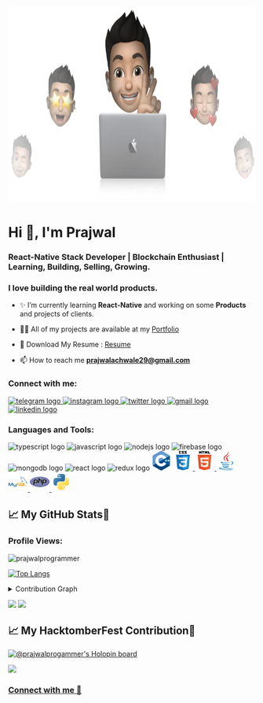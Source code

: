 


<div align="center">
  <img height="400" src="https://raw.githubusercontent.com/KevinPatel04/KevinPatel04/master/cover-thompson.png"  />
</div>

<h1 align="left">Hi 👋, I'm Prajwal</h1>
<h3 align="left">React-Native Stack Developer | Blockchain Enthusiast  | Learning, Building, Selling, Growing.</h3>
<h3 align="left"> I love building the real world products.</h3>

- ✨ I’m currently learning **React-Native** and working on some **Products** and projects of clients.

 - 👨‍💻 All of my projects are available at my [Portfolio](https://prajwalprogrammer.github.io/portfolio/)  

-  🌈 Download My Resume : [Resume](https://drive.google.com/file/d/1hLJGZbN2zbsEKx8ESdKKtCXeig17rpCe/view?usp=share_link) 

- 📫 How to reach me [**prajwalachwale29@gmail.com**](mailto:prajwalachwale29@gmail.com)

<h3 align="left">Connect with me:</h3>
<div align="left">
  <a href="https://t.me/prajwal_here" target="_blank">
    <img src="https://img.shields.io/static/v1?message=Telegram&logo=telegram&label=&color=2CA5E0&logoColor=white&labelColor=&style=for-the-badge" height="35" alt="telegram logo"  />
  </a>
  <a href="https://instagram.com/prajwal._here" target="_blank">
    <img src="https://img.shields.io/static/v1?message=Instagram&logo=instagram&label=&color=E4405F&logoColor=white&labelColor=&style=for-the-badge" height="35" alt="instagram logo"  />
  </a>
  <a href="https://twitter.com/prajwal_here" target="_blank">
    <img src="https://img.shields.io/static/v1?message=Twitter&logo=twitter&label=&color=1DA1F2&logoColor=white&labelColor=&style=for-the-badge" height="35" alt="twitter logo"  />
  </a>
  <a href="mailto:prajwalachwale29@gmail.com" target="_blank">
    <img src="https://img.shields.io/static/v1?message=Gmail&logo=gmail&label=&color=D14836&logoColor=white&labelColor=&style=for-the-badge" height="35" alt="gmail logo"  />
  </a>
  <a href="https://www.linkedin.com/in/prajwalachwale/" target="_blank">
    <img src="https://img.shields.io/static/v1?message=LinkedIn&logo=linkedin&label=&color=0077B5&logoColor=white&labelColor=&style=for-the-badge" height="35" alt="linkedin logo"  />
  </a>
</div>

<h3 align="left">Languages and Tools:</h3>
<div align="left">
  <img src="https://cdn.jsdelivr.net/gh/devicons/devicon/icons/typescript/typescript-original.svg" height="40" width="52" alt="typescript logo"  />
  <img src="https://cdn.jsdelivr.net/gh/devicons/devicon/icons/javascript/javascript-original.svg" height="40" width="52" alt="javascript logo"  />
  <img src="https://cdn.jsdelivr.net/gh/devicons/devicon/icons/nodejs/nodejs-original.svg" height="40" width="52" alt="nodejs logo"  />
  <img src="https://cdn.jsdelivr.net/gh/devicons/devicon/icons/firebase/firebase-plain.svg" height="40" width="52" alt="firebase logo"  />
  <img src="https://cdn.jsdelivr.net/gh/devicons/devicon/icons/mongodb/mongodb-original.svg" height="40" width="52" alt="mongodb logo"  />
  <img src="https://cdn.jsdelivr.net/gh/devicons/devicon/icons/react/react-original.svg" height="40" width="52" alt="react logo"  />
  <img src="https://cdn.jsdelivr.net/gh/devicons/devicon/icons/redux/redux-original.svg" height="40" width="52" alt="redux logo"  />
   <img src="https://raw.githubusercontent.com/devicons/devicon/master/icons/cplusplus/cplusplus-original.svg" alt="cplusplus" width="40" height="40"/> </a> <a href="https://www.w3schools.com/css/" target="_blank" rel="noreferrer"> 
     <img src="https://raw.githubusercontent.com/devicons/devicon/master/icons/css3/css3-original-wordmark.svg" alt="css3" width="40" height="40"/> </a> <a href="https://www.w3.org/html/" target="_blank" rel="noreferrer"> 
       <img src="https://raw.githubusercontent.com/devicons/devicon/master/icons/html5/html5-original-wordmark.svg" alt="html5" width="40" height="40"/> </a> <a href="https://www.java.com" target="_blank" rel="noreferrer">
         <img src="https://raw.githubusercontent.com/devicons/devicon/master/icons/java/java-original.svg" alt="java" width="40" height="40"/> </a> <a href="https://developer.mozilla.org/en-US/docs/Web/JavaScript" target="_blank" rel="noreferrer"> 
     <img src="https://raw.githubusercontent.com/devicons/devicon/master/icons/mysql/mysql-original-wordmark.svg" alt="mysql" width="40" height="40"/> </a>
  <a href="https://www.php.net" target="_blank" rel="noreferrer"> <img src="https://raw.githubusercontent.com/devicons/devicon/master/icons/php/php-original.svg" alt="php" width="40" height="40"/> </a>
  <a href="https://www.python.org" target="_blank" rel="noreferrer"> <img src="https://raw.githubusercontent.com/devicons/devicon/master/icons/python/python-original.svg" alt="python" width="40" height="40"/> </a>

</div>



## &#x1f4c8; My GitHub Stats🎯

 
<h3 align="left">Profile Views: </h3>
  
<p align="left"> <img src="https://komarev.com/ghpvc/?username=prajwalprogrammer&label=Profile%20views&color=0e75b6&style=flat" alt="prajwalprogrammer" /> </p>

[![Top Langs](https://github-readme-stats.vercel.app/api/top-langs/?username=prajwalprogrammer&theme=chartreuse-dark)](https://github.com/anuraghazra/github-readme-stats)
  
<details><summary>Contribution Graph</summary>
<p align="left">
<img width="90%" src="https://activity-graph.herokuapp.com/graph?username=prajwalprogrammer&theme=chartreuse-dark&no-frame=false" /></p>
</details>


  

<p align="left">
  <img width="48%" src="https://github-readme-stats.vercel.app/api?username=prajwalprogrammer&show_icons=true&theme=chartreuse-dark&count_private=true&include_all_commits=true" /> 
  <img width="48%" src="https://github-readme-streak-stats.herokuapp.com/?user=prajwalprogrammer&theme=chartreuse-dark" />
</p>  

## &#x1f4c8; My HacktomberFest Contribution🎯


[![@prajwalprogammer's Holopin board](https://holopin.me/prajwalprogammer)](https://holopin.io/@prajwalprogammer)


![](https://media-exp1.licdn.com/dms/image/C4D16AQE9OW_SsEkZCw/profile-displaybackgroundimage-shrink_350_1400/0/1639164108552?e=1668038400&v=beta&t=98q5lFG56z_P5ZZ33fwzC3I2r1v77m83s_iqiIVGcKE)

### [Connect with me 💬](https://www.linkedin.com/in/prajwalachwale/) 

